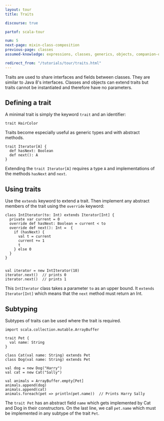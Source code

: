 ```yaml
---
layout: tour
title: Traits

discourse: true

partof: scala-tour

num: 5
next-page: mixin-class-composition
previous-page: classes
assumed-knowledge: expressions, classes, generics, objects, companion-objects

redirect_from: "/tutorials/tour/traits.html"
---
```


Traits are used to share interfaces and fields between classes. They are similar to Java 8's interfaces. Classes and objects can extend traits but traits cannot be instantiated and therefore have no parameters.

## Defining a trait
A minimal trait is simply the keyword `trait` and an identifier:

```tut
trait HairColor
```

Traits become especially useful as generic types and with abstract methods.
```tut
trait Iterator[A] {
  def hasNext: Boolean
  def next(): A
}
```

Extending the `trait Iterator[A]` requires a type `A` and implementations of the methods `hasNext` and `next`.

## Using traits
Use the `extends` keyword to extend a trait. Then implement any abstract members of the trait using the `override` keyword:
```tut
class IntIterator(to: Int) extends Iterator[Int] {
  private var current = 0
  override def hasNext: Boolean = current < to
  override def next(): Int =  {
    if (hasNext) {
      val t = current
      current += 1
      t
    } else 0
  }
}


val iterator = new IntIterator(10)
iterator.next()  // prints 0
iterator.next()  // prints 1
```
This `IntIterator` class takes a parameter `to` as an upper bound. It `extends Iterator[Int]` which means that the `next` method must return an Int.

## Subtyping
Subtypes of traits can be used where the trait is required.
```tut
import scala.collection.mutable.ArrayBuffer

trait Pet {
  val name: String
}

class Cat(val name: String) extends Pet
class Dog(val name: String) extends Pet

val dog = new Dog("Harry")
val cat = new Cat("Sally")

val animals = ArrayBuffer.empty[Pet]
animals.append(dog)
animals.append(cat)
animals.foreach(pet => println(pet.name))  // Prints Harry Sally
```
The `trait Pet` has an abstract field `name` which gets implemented by Cat and Dog in their constructors. On the last line, we call `pet.name` which must be implemented in any subtype of the trait `Pet`.
